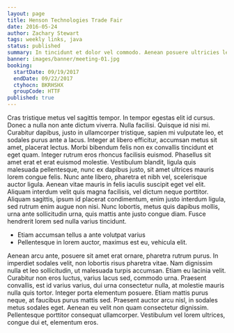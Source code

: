 ```yaml
---
layout: page
title: Henson Technologies Trade Fair
date: 2016-05-24
author: Zachary Stewart
tags: weekly links, java
status: published
summary: In tincidunt et dolor vel commodo. Aenean posuere ultricies leo.
banner: images/banner/meeting-01.jpg
booking:
  startDate: 09/19/2017
  endDate: 09/22/2017
  ctyhocn: BKRHSHX
  groupCode: HTTF
published: true
---
```

Cras tristique metus vel sagittis tempor. In tempor egestas elit id cursus. Donec a nulla non ante dictum viverra. Nulla facilisi. Quisque id nisi mi. Curabitur dapibus, justo in ullamcorper tristique, sapien mi vulputate leo, et sodales purus ante a lacus. Integer at libero efficitur, accumsan metus sit amet, placerat lectus. Morbi bibendum felis non ex convallis tincidunt et eget quam.
Integer rutrum eros rhoncus facilisis euismod. Phasellus sit amet erat et erat euismod molestie. Vestibulum blandit, ligula quis malesuada pellentesque, nunc ex dapibus justo, sit amet ultrices mauris lorem congue felis. Nunc ante libero, pharetra et nibh vel, scelerisque auctor ligula. Aenean vitae mauris in felis iaculis suscipit eget vel elit. Aliquam interdum velit quis magna facilisis, vel dictum neque porttitor. Aliquam sagittis, ipsum id placerat condimentum, enim justo interdum ligula, sed rutrum enim augue non nisi. Nunc lobortis, metus quis dapibus mollis, urna ante sollicitudin urna, quis mattis ante justo congue diam. Fusce hendrerit lorem sed nulla varius tincidunt.

* Etiam accumsan tellus a ante volutpat varius
* Pellentesque in lorem auctor, maximus est eu, vehicula elit.

Aenean arcu ante, posuere sit amet erat ornare, pharetra rutrum purus. In imperdiet sodales velit, non lobortis risus pharetra vitae. Nam dignissim nulla et leo sollicitudin, ut malesuada turpis accumsan. Etiam eu lacinia velit. Curabitur non eros luctus, varius lacus sed, commodo urna. Praesent convallis, est id varius varius, dui urna consectetur nulla, at molestie mauris nulla quis tortor. Integer porta elementum posuere. Etiam mattis purus neque, at faucibus purus mattis sed. Praesent auctor arcu nisl, in sodales metus sodales eget. Aenean eu velit non quam consectetur dignissim. Pellentesque porttitor consequat ullamcorper. Vestibulum vel lorem ultrices, congue dui et, elementum eros.
